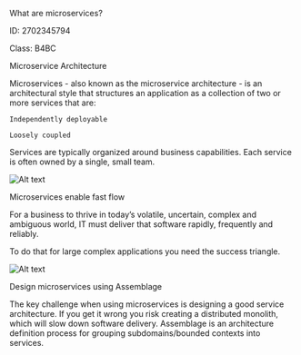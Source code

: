 What are microservices?

ID: 2702345794

Class: B4BC

Microservice Architecture

Microservices - also known as the microservice architecture - is an architectural style that structures an application as a collection of two or more services that are:

    Independently deployable

    Loosely coupled

Services are typically organized around business capabilities. Each service is often owned by a single, small team.

![Alt text](https://microservices.io/i/home-page/home-page-microservices-teams-subdomains.png)

Microservices enable fast flow

For a business to thrive in today’s volatile, uncertain, complex and ambiguous world, IT must deliver that software rapidly, frequently and reliably.

To do that for large complex applications you need the success triangle.

![Alt text](https://microservices.io/i/home-page/home-page-SuccessTriangle_Fast_Flow_Small.png)

Design microservices using Assemblage

The key challenge when using microservices is designing a good service architecture. If you get it wrong you risk creating a distributed monolith, which will slow down software delivery. Assemblage is an architecture definition process for grouping subdomains/bounded contexts into services.